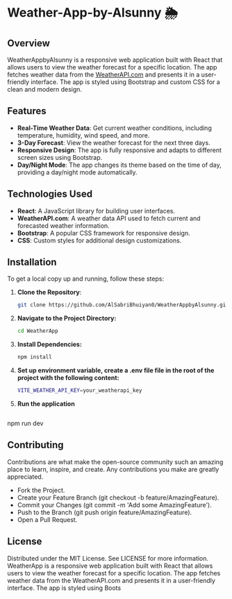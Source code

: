 # Weather-App-by-Alsunny 🌦️

## Overview

WeatherAppbyAlsunny is a responsive web application built with React that allows users to view the weather forecast for a specific location. The app fetches weather data from the [WeatherAPI.com](https://www.weatherapi.com/) and presents it in a user-friendly interface. The app is styled using Bootstrap and custom CSS for a clean and modern design.

## Features

- **Real-Time Weather Data**: Get current weather conditions, including temperature, humidity, wind speed, and more.
- **3-Day Forecast**: View the weather forecast for the next three days.
- **Responsive Design**: The app is fully responsive and adapts to different screen sizes using Bootstrap.
- **Day/Night Mode**: The app changes its theme based on the time of day, providing a day/night mode automatically.

## Technologies Used

- **React**: A JavaScript library for building user interfaces.
- **WeatherAPI.com**: A weather data API used to fetch current and forecasted weather information.
- **Bootstrap**: A popular CSS framework for responsive design.
- **CSS**: Custom styles for additional design customizations.

## Installation

To get a local copy up and running, follow these steps:

1. **Clone the Repository**:
   ```bash
   git clone https://github.com/AlSabriBhuiyan0/WeatherAppbyAlsunny.git

2. **Navigate to the Project Directory:**
   ```bash
   cd WeatherApp

3. **Install Dependencies:**
   ```bash
   npm install

4. **Set up environment variable, create a  .env file file in the root of the project with the following content:**
   ```bash
   VITE_WEATHER_API_KEY=your_weatherapi_key

5. **Run the application** 
   ```bash
 npm run dev

## Contributing
Contributions are what make the open-source community such an amazing place to learn, inspire, and create. Any contributions you make are greatly appreciated.

- Fork the Project.
- Create your Feature Branch (git checkout -b feature/AmazingFeature).
- Commit your Changes (git commit -m 'Add some AmazingFeature').
- Push to the Branch (git push origin feature/AmazingFeature).
- Open a Pull Request.

## License
Distributed under the MIT License. See LICENSE for more information.
WeatherApp is a responsive web application built with React that allows users to view the weather forecast for a specific location. The app fetches weather data from the WeatherAPI.com and presents it in a user-friendly interface. The app is styled using Boots
